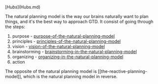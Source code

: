 [$Hubs]($Hubs.md)

The natural planning model is the way our brains naturally want to plan things, and it's the best way to approach GTD. It consist of going through the steps:

1. purpose - [purpose-of-the-natural-planning-model](purpose-of-the-natural-planning-model.md)
2. principles - [principles-of-the-natural-planning-model](principles-of-the-natural-planning-model.md)
3. vision - [vision-of-the-natural-planning-model](vision-of-the-natural-planning-model.md)
4. brainstorming - [brainstorming-in-the-natural-planning-model](brainstorming-in-the-natural-planning-model.md)
5. organizing - [organizing-in-the-natural-planning-model](organizing-in-the-natural-planning-model.md)
6. action

The opposite of the natural planning model is [[the-reactive-planning-model]], which is the natural planning model in reverse.
